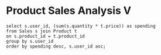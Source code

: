 # Product Sales Analysis V
```
select s.user_id, (sum(s.quantity * t.price)) as spending
from Sales s join Product t
on s.product_id = t.product_id
group by s.user_id
order by spending desc, s.user_id asc;
```